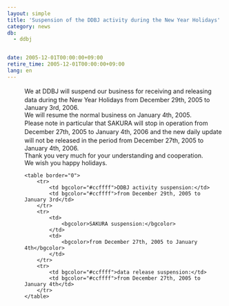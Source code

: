 ```yaml
---
layout: simple
title: 'Suspension of the DDBJ activity during the New Year Holidays'
category: news
db:
  - ddbj


date: 2005-12-01T00:00:00+09:00
retire_time: 2005-12-01T00:00:00+09:00
lang: en
---
```


<dd>We at DDBJ will suspend our business for receiving and releasing　data during the New Year Holidays from December 29th, 2005 to　January 3rd, 2006.
<dd>We will resume the normal business on January 4th, 2005.
<dd>Please note in particular that SAKURA will stop in operation from　December 27th, 2005 to January 4th, 2006 and the new daily update　will not be released in the period from December 27th, 2005 to　January 4th, 2006.
<dd>Thank you very much for your understanding and cooperation.
<dd>We wish you happy holidays.
<dd>

    <table border="0">
        <tr>
            <td bgcolor="#ccffff">DDBJ activity suspension:</td>
            <td bgcolor="#ccffff">from December 29th, 2005 to January 3rd</td>
        </tr>
        <tr>
            <td>
                <bgcolor>SAKURA suspension:</bgcolor>
            </td>
            <td>
                <bgcolor>from December 27th, 2005 to January 4th</bgcolor>
            </td>
        </tr>
        <tr>
            <td bgcolor="#ccffff">data release suspension:</td>
            <td bgcolor="#ccffff">from December 27th, 2005 to January 4th</td>
        </tr>
    </table>
</dd>
</dd>
</dd>
</dd>
</dd>
</dd>
